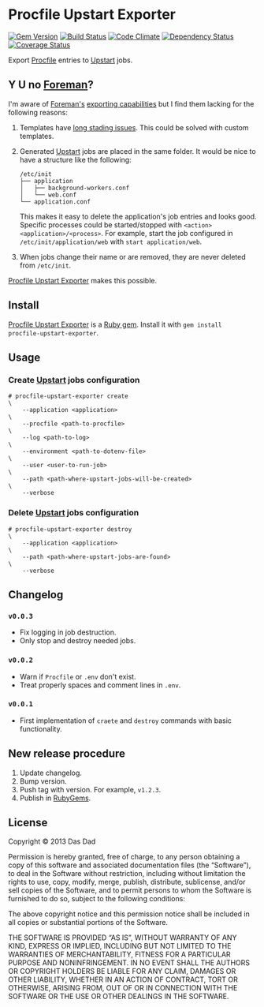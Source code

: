 Procfile Upstart Exporter
=========================

[![Gem Version](https://fury-badge.herokuapp.com/rb/procfile-upstart-exporter.png)](http://badge.fury.io/rb/procfile-upstart-exporter)
[![Build Status](https://travis-ci.org/dasdad/procfile-upstart-exporter.png)](https://travis-ci.org/dasdad/procfile-upstart-exporter)
[![Code Climate](https://codeclimate.com/github/dasdad/procfile-upstart-exporter.png)](https://codeclimate.com/github/dasdad/procfile-upstart-exporter)
[![Dependency Status](https://gemnasium.com/dasdad/procfile-upstart-exporter.png)](https://gemnasium.com/dasdad/procfile-upstart-exporter)
[![Coverage Status](https://coveralls.io/repos/dasdad/procfile-upstart-exporter/badge.png)](https://coveralls.io/r/dasdad/procfile-upstart-exporter)

Export [Procfile][procfile] entries to [Upstart][upstart] jobs.

Y U no [Foreman][foreman]?
--------------------------

I'm aware of [Foreman's][foreman] [exporting capabilities][foreman-export] but
I find them lacking for the following reasons:

1. Templates have [long stading issues][foreman-upstart-template-issues]. This
   could be solved with custom templates.
2. Generated [Upstart][upstart] jobs are placed in the same folder. It would
   be nice to have a structure like the following:

   ```
   /etc/init
   ├── application
   │   ├── background-workers.conf
   │   └── web.conf
   └── application.conf
   ```

   This makes it easy to delete the application's job entries and looks good.
   Specific processes could be started/stopped with
   `<action> <application>/<process>`. For example, start the job configured
   in `/etc/init/application/web` with `start application/web`.
3. When jobs change their name or are removed, they are never deleted from
   `/etc/init`.

[Procfile Upstart Exporter][procfile-upstart-exporter] makes this possible.


Install
-------

[Procfile Upstart Exporter][procfile-upstart-exporter] is a
[Ruby gem][ruby-gem]. Install it with `gem install procfile-upstart-exporter`.

Usage
-----

### Create [Upstart][upstart] jobs configuration

```console
# procfile-upstart-exporter create                                            \
    --application <application>                                               \
    --procfile <path-to-procfile>                                             \
    --log <path-to-log>                                                       \
    --environment <path-to-dotenv-file>                                       \
    --user <user-to-run-job>                                                  \
    --path <path-where-upstart-jobs-will-be-created>                          \
    --verbose
```

### Delete [Upstart][upstart] jobs configuration

```console
# procfile-upstart-exporter destroy                                           \
    --application <application>                                               \
    --path <path-where-upstart-jobs-are-found>                                \
    --verbose
```

Changelog
---------

### `v0.0.3`

- Fix logging in job destruction.
- Only stop and destroy needed jobs.

### `v0.0.2`

- Warn if `Procfile` or `.env` don't exist.
- Treat properly spaces and comment lines in `.env`.

### `v0.0.1`

- First implementation of `craete` and `destroy` commands with basic
  functionality.

New release procedure
---------------------

1. Update changelog.
2. Bump version.
3. Push tag with version. For example, `v1.2.3`.
4. Publish in [RubyGems][ruby-gem].

License
-------

Copyright © 2013 Das Dad

Permission is hereby granted, free of charge, to any person obtaining a copy
of this software and associated documentation files (the “Software”), to deal
in the Software without restriction, including without limitation the rights to
use, copy, modify, merge, publish, distribute, sublicense, and/or sell copies
of the Software, and to permit persons to whom the Software is furnished to do
so, subject to the following conditions:

The above copyright notice and this permission notice shall be included in all
copies or substantial portions of the Software.

THE SOFTWARE IS PROVIDED “AS IS”, WITHOUT WARRANTY OF ANY KIND, EXPRESS OR
IMPLIED, INCLUDING BUT NOT LIMITED TO THE WARRANTIES OF MERCHANTABILITY,
FITNESS FOR A PARTICULAR PURPOSE AND NONINFRINGEMENT. IN NO EVENT SHALL THE
AUTHORS OR COPYRIGHT HOLDERS BE LIABLE FOR ANY CLAIM, DAMAGES OR OTHER
LIABILITY, WHETHER IN AN ACTION OF CONTRACT, TORT OR OTHERWISE, ARISING FROM,
OUT OF OR IN CONNECTION WITH THE SOFTWARE OR THE USE OR OTHER DEALINGS IN THE
SOFTWARE.


[procfile]: http://ddollar.github.io/foreman/#PROCFILE
[upstart]: http://upstart.ubuntu.com/
[foreman]: https://github.com/ddollar/foreman
[foreman-export]: http://ddollar.github.io/foreman/#EXPORTING
[foreman-upstart-template-issues]: https://github.com/ddollar/foreman/issues/97
[procfile-upstart-exporter]: https://github.com/dasdad/procfile-upstart-exporter
[ruby-gem]: http://rubygems.org/
